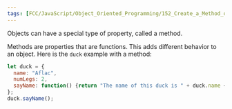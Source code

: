 ```yaml
---
tags: [FCC/JavaScript/Object_Oriented_Programming/152_Create_a_Method_of_an_Object]
---
```

Objects can have a special type of property, called a method.

Methods are properties that are functions. This adds different behavior to an object. Here is the `duck` example with a method:

```js
let duck = {
  name: "Aflac",
  numLegs: 2,
  sayName: function() {return "The name of this duck is " + duck.name + ".";}
};
duck.sayName();
```

